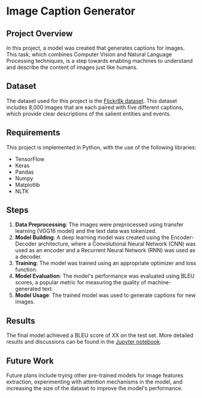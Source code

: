 # Image Caption Generator

## Project Overview

In this project, a model was created that generates captions for images. This task, which combines Computer Vision and Natural Language Processing techniques, is a step towards enabling machines to understand and describe the content of images just like humans.

## Dataset

The dataset used for this project is the [Flickr8k dataset](https://www.kaggle.com/shadabhussain/flickr8k). This dataset includes 8,000 images that are each paired with five different captions, which provide clear descriptions of the salient entities and events.

## Requirements

This project is implemented in Python, with the use of the following libraries:

- TensorFlow
- Keras
- Pandas
- Numpy
- Matplotlib
- NLTK

## Steps

1. **Data Preprocessing**: The images were preprocessed using transfer learning (VGG16 model) and the text data was tokenized.
2. **Model Building**: A deep learning model was created using the Encoder-Decoder architecture, where a Convolutional Neural Network (CNN) was used as an encoder and a Recurrent Neural Network (RNN) was used as a decoder.
3. **Training**: The model was trained using an appropriate optimizer and loss function.
4. **Model Evaluation**: The model's performance was evaluated using BLEU scores, a popular metric for measuring the quality of machine-generated text.
5. **Model Usage**: The trained model was used to generate captions for new images.

## Results

The final model achieved a BLEU score of XX on the test set. More detailed results and discussions can be found in the [Jupyter notebook](link-to-notebook).

## Future Work

Future plans include trying other pre-trained models for image features extraction, experimenting with attention mechanisms in the model, and increasing the size of the dataset to improve the model's performance.
